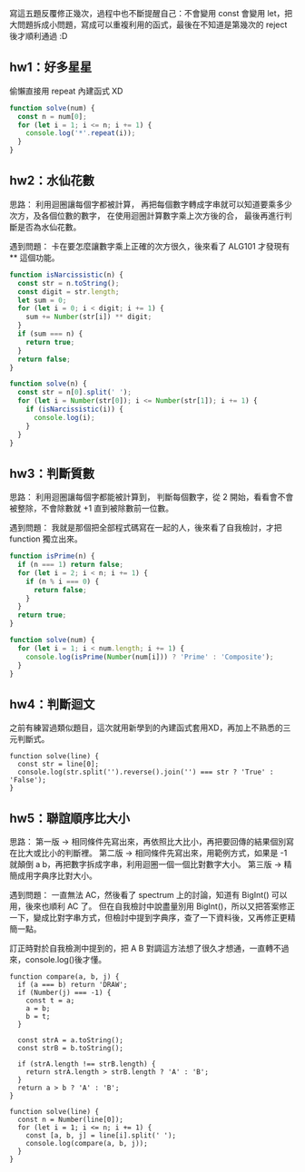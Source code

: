 寫這五題反覆修正幾次，過程中也不斷提醒自己：不會變用 const 會變用 let，把大問題拆成小問題，寫成可以重複利用的函式，最後在不知道是第幾次的 reject 後才順利通過 :D

## hw1：好多星星
偷懶直接用 repeat 內建函式 XD
```js
function solve(num) {
  const n = num[0];
  for (let i = 1; i <= n; i += 1) {
    console.log('*'.repeat(i));
  }
}
```

## hw2：水仙花數
思路：
利用迴圈讓每個字都被計算，
再把每個數字轉成字串就可以知道要乘多少次方，及各個位數的數字，
在使用迴圈計算數字乘上次方後的合，
最後再進行判斷是否為水仙花數。

遇到問題：
卡在要怎麼讓數字乘上正確的次方很久，後來看了 ALG101 才發現有 ** 這個功能。
``` js
function isNarcissistic(n) {
  const str = n.toString();
  const digit = str.length;
  let sum = 0;
  for (let i = 0; i < digit; i += 1) {
    sum += Number(str[i]) ** digit;
  }
  if (sum === n) {
    return true;
  }
  return false;
}

function solve(n) {
  const str = n[0].split(' ');
  for (let i = Number(str[0]); i <= Number(str[1]); i += 1) {
    if (isNarcissistic(i)) {
      console.log(i);
    }
  }
}
```


## hw3：判斷質數
思路：
利用迴圈讓每個字都能被計算到，
判斷每個數字，從 2 開始，看看會不會被整除，不會除數就 +1 直到被除數前一位數。

遇到問題：
我就是那個把全部程式碼寫在一起的人，後來看了自我檢討，才把 function 獨立出來。
``` js
function isPrime(n) {
  if (n === 1) return false;
  for (let i = 2; i < n; i += 1) {
    if (n % i === 0) {
      return false;
    }
  }
  return true;
}

function solve(num) {
  for (let i = 1; i < num.length; i += 1) {
    console.log(isPrime(Number(num[i])) ? 'Prime' : 'Composite');
  }
}

```
## hw4：判斷迴文
之前有練習過類似題目，這次就用新學到的內建函式套用XD，再加上不熟悉的三元判斷式。
```JS
function solve(line) {
  const str = line[0];
  console.log(str.split('').reverse().join('') === str ? 'True' : 'False');
}
```
## hw5：聯誼順序比大小
思路：
第一版 -> 相同條件先寫出來，再依照比大比小，再把要回傳的結果個別寫在比大或比小的判斷裡。
第二版 -> 相同條件先寫出來，用範例方式，如果是 -1 就顛倒 a b，再把數字拆成字串，利用迴圈一個一個比對數字大小。
第三版 -> 精簡成用字典序比對大小。

遇到問題：
一直無法 AC，然後看了 spectrum 上的討論，知道有 BigInt() 可以用，後來也順利 AC 了。
但在自我檢討中說盡量別用 BigInt()，所以又把答案修正一下，變成比對字串方式，但檢討中提到字典序，查了一下資料後，又再修正更精簡一點。

訂正時對於自我檢測中提到的，把 A B 對調這方法想了很久才想通，一直轉不過來，console.log()後才懂。


``` JS
function compare(a, b, j) {
  if (a === b) return 'DRAW';
  if (Number(j) === -1) {
    const t = a;
    a = b;
    b = t;
  }

  const strA = a.toString();
  const strB = b.toString();

  if (strA.length !== strB.length) {
    return strA.length > strB.length ? 'A' : 'B';
  }
  return a > b ? 'A' : 'B';
}

function solve(line) {
  const n = Number(line[0]);
  for (let i = 1; i <= n; i += 1) {
    const [a, b, j] = line[i].split(' ');
    console.log(compare(a, b, j));
  }
}
```
